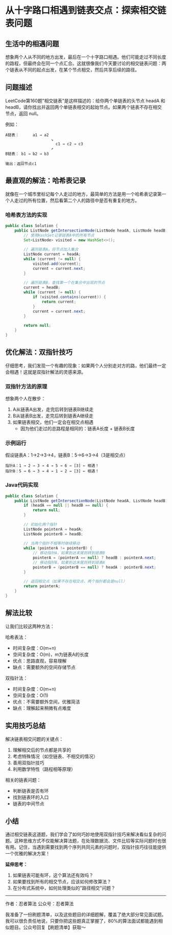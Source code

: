 # 从十字路口相遇到链表交点：探索相交链表问题

## 生活中的相遇问题
想象两个人从不同的地方出发，最后在一个十字路口相遇。他们可能走过不同长度的路程，但最终会在同一个点汇合。这就很像我们今天要讨论的相交链表问题：两个链表从不同的起点出发，在某个节点相交，然后共享后续的路径。

## 问题描述
LeetCode第160题"相交链表"是这样描述的：给你两个单链表的头节点 headA 和 headB，请你找出并返回两个单链表相交的起始节点。如果两个链表不存在相交节点，返回 null。

例如：
```
A链表：      a1 → a2
                    ↘
                      c1 → c2 → c3
                    ↗            
B链表： b1 → b2 → b3

输出：返回节点c1
```

## 最直观的解法：哈希表记录
就像在一个城市里标记每个人走过的地方，最简单的方法是用一个哈希表记录第一个人走过的所有位置，然后看第二个人的路径中是否有重复的地方。

### 哈希表方法的实现
```java
public class Solution {
    public ListNode getIntersectionNode(ListNode headA, ListNode headB) {
        // 使用HashSet记录链表A中的所有节点
        Set<ListNode> visited = new HashSet<>();
        
        // 遍历链表A，将节点加入集合
        ListNode current = headA;
        while (current != null) {
            visited.add(current);
            current = current.next;
        }
        
        // 遍历链表B，查找第一个在集合中出现的节点
        current = headB;
        while (current != null) {
            if (visited.contains(current)) {
                return current;
            }
            current = current.next;
        }
        
        return null;
    }
}
```

## 优化解法：双指针技巧
仔细思考，我们发现一个有趣的现象：如果两个人分别走对方的路，他们最终一定会相遇！这就是双指针解法的灵感来源。

### 双指针方法的原理
想象两个人在散步：
1. A从链表A出发，走完后转到链表B继续走
2. B从链表B出发，走完后转到链表A继续走
3. 如果链表相交，他们一定会在相交点相遇
   - 因为他们走过的总路程是相同的：链表A长度 + 链表B长度

### 示例运行
假设链表A：1→2→3→4，链表B：5→6→3→4（3是相交点）
```
指针A：1 → 2 → 3 → 4 → 5 → 6 → [3] ← 相遇！
指针B：5 → 6 → 3 → 4 → 1 → 2 → [3] ← 相遇！
```

### Java代码实现
```java
public class Solution {
    public ListNode getIntersectionNode(ListNode headA, ListNode headB) {
        if (headA == null || headB == null) {
            return null;
        }
        
        // 初始化两个指针
        ListNode pointerA = headA;
        ListNode pointerB = headB;
        
        // 当两个指针不相等时继续移动
        while (pointerA != pointerB) {
            // 移动指针A，如果到达末尾则转到链表B
            pointerA = (pointerA == null) ? headB : pointerA.next;
            // 移动指针B，如果到达末尾则转到链表A
            pointerB = (pointerB == null) ? headA : pointerB.next;
        }
        
        // 返回相交点（如果不存在相交点，两个指针都会是null）
        return pointerA;
    }
}
```

## 解法比较
让我们比较这两种方法：

哈希表法：
- 时间复杂度：O(m+n)
- 空间复杂度：O(m)，m为链表A的长度
- 优点：思路直观，容易理解
- 缺点：需要额外的空间存储节点

双指针法：
- 时间复杂度：O(m+n)
- 空间复杂度：O(1)
- 优点：不需要额外空间，优雅简洁
- 缺点：理解起来稍微有点难度

## 实用技巧总结
解决链表相交问题的关键点：
1. 理解相交后的节点都是共享的
2. 考虑特殊情况（如空链表、不相交的情况）
3. 善用双指针技巧
4. 利用数学特性（路程相等原理）

相关的链表问题：
- 判断链表是否有环
- 找到链表环的入口
- 链表的中间节点

## 小结
通过相交链表这道题，我们学会了如何巧妙地使用双指针技巧来解决看似复杂的问题。这种思维方式不仅能解决算法题，在处理数据流、文件比较等实际问题时也很有用。记住，当遇到需要找到两个序列共同元素的问题时，双指针技巧往往能提供一个优雅的解决方案！

**延伸思考：**
1. 如果链表可能有环，这个算法还有效吗？
2. 如果要找到所有的相交节点，应该如何修改算法？
3. 在分布式系统中，如何处理类似的"路径相交"问题？

---
作者：忍者算法
公众号：忍者算法

我准备了一份刷题清单，以及这些题目的详细题解，覆盖了绝大部分常见面试题。我可以很负责任地说，只要你把这些题真正掌握了，80%的算法面试都能遇到相似题目。公众号回复【刷题清单】获取～